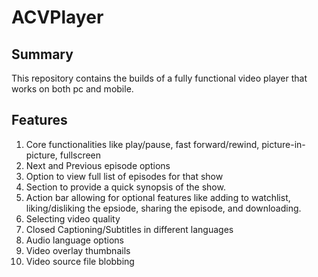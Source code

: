 # ACVPlayer

## Summary
 This repository contains the builds of a fully functional video player that works on both pc and mobile.

## Features
1. Core functionalities like play/pause, fast forward/rewind, picture-in-picture, fullscreen
2. Next and Previous episode options
3. Option to view full list of episodes for that show
4. Section to provide a quick synopsis of the show.
5. Action bar allowing for optional features like adding to watchlist, liking/disliking the epsiode, sharing the episode, and downloading.
6. Selecting video quality
7. Closed Captioning/Subtitles in different languages
8. Audio language options
9. Video overlay thumbnails
10. Video source file blobbing
